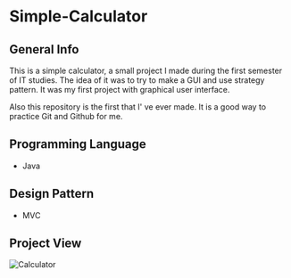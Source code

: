 # Simple-Calculator

## General Info
This is a simple calculator, a small project I made during the first semester of IT studies. The idea of it was to try to make a GUI and use strategy pattern. It was my first project with graphical user interface.

Also this repository is the first that I' ve ever made. It is a good way to practice Git and Github for me.

## Programming Language
* Java

## Design Pattern
* MVC

## Project View
![Calculator](https://user-images.githubusercontent.com/68510280/89432163-11d15900-d741-11ea-9c58-76cc1878ad0f.png)

